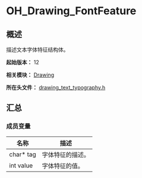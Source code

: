 # OH_Drawing_FontFeature

## 概述

描述文本字体特征结构体。

**起始版本：** 12

**相关模块：** [Drawing](capi-drawing.md)

**所在头文件：** [drawing_text_typography.h](capi-drawing-text-typography-h.md)

## 汇总

### 成员变量

| 名称      | 描述             |
| --------- | ---------------- |
| char* tag | 字体特征的描述。 |
| int value | 字体特征的值。   |

